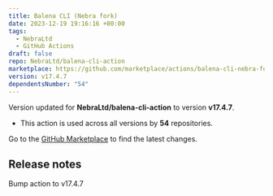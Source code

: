 ```yaml
---
title: Balena CLI (Nebra fork)
date: 2023-12-19 19:16:16 +00:00
tags:
  - NebraLtd
  - GitHub Actions
draft: false
repo: NebraLtd/balena-cli-action
marketplace: https://github.com/marketplace/actions/balena-cli-nebra-fork
version: v17.4.7
dependentsNumber: "54"
---
```



Version updated for **NebraLtd/balena-cli-action** to version **v17.4.7**.
- This action is used across all versions by **54** repositories.

Go to the [GitHub Marketplace](https://github.com/marketplace/actions/balena-cli-nebra-fork) to find the latest changes.

## Release notes

Bump action to v17.4.7
